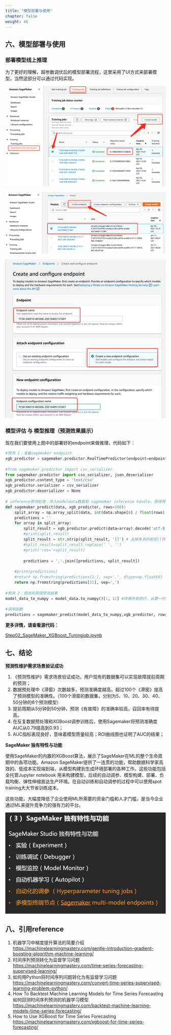 ```yaml
---
title: "模型部署与使用"
chapter: false
weight: 46
---
```


## 六、模型部署与使用

### 部署模型线上推理

为了更好的理解，超参数调优后的模型部署流程，这里采用了UI方式来部署模型。当然这部分可以通过代码实现。

![image-20210405230902960](https://raw.githubusercontent.com/liangyimingcom/storage/master/uPic/image-20210405230902960.png)

![image-20210405231402322](https://raw.githubusercontent.com/liangyimingcom/storage/master/uPic/image-20210405231402322.png)

![image-20210405231448328](https://raw.githubusercontent.com/liangyimingcom/storage/master/uPic/image-20210405231448328.png)



### 模型评估 与 模型推理（预测效果展示）

现在我们要使用上图中的部署好的endpoint来做推理，代码如下：

~~~python
#预测 1：准备sagemaker endpoint
xgb_predictor = sagemaker.predictor.RealTimePredictor(endpoint=endpoint_name)

#from sagemaker.predictor import csv_serializer
from sagemaker.predictor import csv_serializer, json_deserializer
xgb_predictor.content_type = 'text/csv'
xgb_predictor.serializer = csv_serializer
xgb_predictor.deserializer = None

# inference预测处理：传入modeldata数据和 sagemaker inference handle，获得预测结果
def sagemaker_predict(data, xgb_predictor, rows=100):
    split_array = np.array_split(data, int(data.shape[0] / float(rows) + 1))    
    predictions = ''
    for array in split_array:
        split_result = xgb_predictor.predict(data=array).decode('utf-8')
        #print(split_result)
        split_result = str.strip(split_result, '[]') # 去掉多余的前后[]符号
        #split_result=split_result.replace(' ', '')
        #print('res='+split_result)
             
        predictions = ','.join([predictions, split_result])
            
    #print(predictions)
    #return np.fromstring(predictions[1:], sep=',', dtype=np.float64) 
    return np.fromstring(predictions[1:], sep=',') 
  
#预测 2：预测并获得预测结果
model_data_to_numpy = model_data.to_numpy()[:, 1:] #转换所有的行，从第一列开始（忽略0列）

#调用函数
predictions = sagemaker_predict(model_data_to_numpy,xgb_predictor, rows=100)
~~~

**更多详情，请查看源代码：**

[Step02_SageMaker_XGBoost_Tuningjob.ipynb](https://github.com/liangyimingcom/Use-SageMaker_XGBoost-convert-Time-Series-into-Supervised-Learning-for-predictive-maintenance/blob/master/Step02_SageMaker_XGBoost_Tuningjob.ipynb)



## 七、结论

**预测性维护需求场景验证成功**

1. 《预测性维护》需求场景验证成功，用户现有的数据集可以实现故障提前周期的预测；
2. 数据预处理中《滑窗》次数越多，预测准确度越高。超过100个《滑窗》提高了预测模型的准确性。（100个滑窗的数据集，分别为5、10、20、30、40、50分钟的6个预测模型）
3. 提前周期从5分钟到50分钟，预测《有故障》的准确率较高，召回率有待提高。 
4. 在反复数据预处理和XGBoost调参训练后，使用Sagemaker将预测准确度AUC从0.79提高到0.93；
5. AUC指标表现良好，意味着模型质量较高；ROI曲线图也证明了AUC的结果；

**SageMaker 独有特性与功能**

使用SageMaker的内置的XGBoost算法，展示了SageMaker在ML的整个生命周期中的各项功能。Amazon SageMaker提供了一连贯的功能，帮助数据科学家高效的、低成本实现端到端，从模型构建到生成环境部署的各种工作。这些功能包括全托管Jupyter notebook 用来构建模型，后续的自动调参、模型构建、部署、负载均衡、弹性伸缩直达生产环境。在自动训练和自动调参的过程中可以使用spot training大大节省训练成本。

这些功能，大幅度降低了企业使用ML所需要的资金门槛和人才门槛，是当今企业通过ML来提升竞争力的强有力的平台。

![](https://raw.githubusercontent.com/liangyimingcom/storage/master/uPic/image-20210405223223554.png)



## 八、引用reference

1. 机器学习中梯度提升算法的简要介绍 https://machinelearningmastery.com/gentle-introduction-gradient-boosting-algorithm-machine-learning/
2. 时间序列预测转化为监督学习问题 https://machinelearningmastery.com/time-series-forecasting-supervised-learning/
3. 如何用Python将时间序列问题转化为有监督学习问题 https://machinelearningmastery.com/convert-time-series-supervised-learning-problem-python/
4. How To Backtest Machine Learning Models for Time Series Forecasting如何回测时间序列预测的机器学习模型 https://machinelearningmastery.com/backtest-machine-learning-models-time-series-forecasting/
5. How to Use XGBoost for Time Series Forecasting https://machinelearningmastery.com/xgboost-for-time-series-forecasting/
